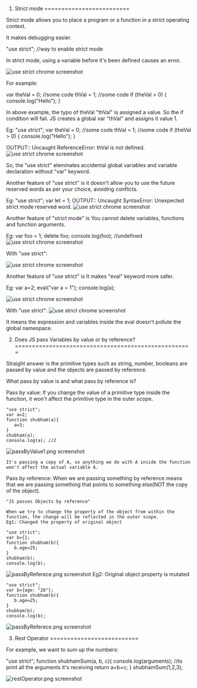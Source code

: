1. Strict mode
=========================

Strict mode allows you to place a program or a function in a strict operating context.

It makes debugging easier.

"use strict"; //way to enable strict mode

In strict mode, using a variable before it's been defined causes an error.

<img src="useStrict1.png" alt="use strict chrome screenshot"/>

 For example:

 var theVal = 0;
 //some code
 thVal = 1;
 //some code
 if (theVal > 0) {
     console.log("Hello");
 }

 In above example, the typo of theVal "thVal" is assigned a value. So the if condition will fail. JS creates a global var "thVal" and assigns it value 1. 

Eg: 
"use strict";
var theVal = 0;
 //some code
 thVal = 1;
 //some code
 if (theVal > 0) {
     console.log("Hello");
 }

OUTPUT:: Uncaught ReferenceError: thVal is not defined.
<img src="useStrict12.png" alt="use strict chrome screenshot"/>

So, the "use strict" eleminates accidental global variables and variable declaration without "var" keyword.

Another feature of "use strict" is it doesn't allow you to use the future reserved words as per your choice, avoiding conflicts.

Eg: "use strict";
    var let = 1;
OUTPUT:: Uncaught SyntaxError: Unexpected strict mode reserved word.
<img src="useStrict2.png" alt="use strict chrome screenshot"/>


Another feature of "strict mode" is You cannot delete variables, functions and function arguments.

Eg: 
    var foo = 1;
    delete foo;
    console.log(foo); //undefined
<img src="useStrict3.png" alt="use strict chrome screenshot"/>

With "use strict":

<img src="useStrict4.png" alt="use strict chrome screenshot"/>

Another feature of "use strict" is It makes "eval" keyword more safer.

Eg:
    var a=2;
    eval("var a = 1");
    console.log(a);

<img src="useStrict5.png" alt="use strict chrome screenshot"/>

With "use strict":
<img src="useStrict6.png" alt="use strict chrome screenshot"/>

It means the expression and variables inside the eval doesn't pollute the global namespace.

2. Does JS pass Variables by value or by reference?
====================================================

Straight answer is the primitive types such as string, number, booleans are passed by value and the objects are passed by reference. 

What pass by value is and what pass by reference is?

Pass by value:
    If you change the value of a primitive type inside the function, it won't affect the primitive type in the outer scope.

    "use strict";
    var a=2;
    function shubham(a){
       a=3;
    }
    shubham(a);
    console.log(a); //2

<img src="passByValue1.png" alt="passByValue1.png screenshot"/>

    It's passing a copy of A, so anything we do with A inside the function won't affect the actual variable A.

Pass by reference:
    When we are passing something by reference means that we are passing something that points to something else(NOT the copy of the object).
    
    "JS passes Objects by reference"

    When we try to change the property of the object from within the function, the change will be reflected in the outer scope.
    Eg1: Changed the property of original object

    "use strict";
    var b={};
    function shubham(b){
       b.age=25;
    }
    shubham(b);
    console.log(b);

<img src="passByReferece.png" alt="passByReferece.png screenshot"/>
    Eg2: Original object property is mutated

    "use strict";
    var b={age: "26"};
    function shubham(b){
       b.age=25;
    }
    shubham(b);
    console.log(b);

<img src="passByReferece.png" alt="passByReferece.png screenshot"/>

3. Rest Operator
==========================

For example, we want to sum up the numbers:

"use strict";
    function shubhamSum(a, b, c){
       console.log(arguments); //to print all the arguments it's receiving
       return a+b+c;
    }
    shubhamSum(1,2,3);

 
<img src="restOperator.png" alt="restOperator.png screenshot"/>




















